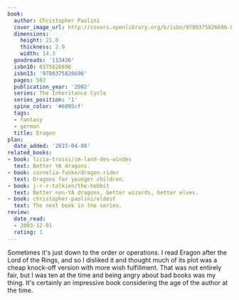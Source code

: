 ```yaml
---
book:
  author: Christopher Paolini
  cover_image_url: http://covers.openlibrary.org/b/isbn/9780375826696-L.jpg
  dimensions:
    height: 21.0
    thickness: 2.9
    width: 14.3
  goodreads: '113436'
  isbn10: 0375826696
  isbn13: '9780375826696'
  pages: 503
  publication_year: '2002'
  series: The Inheritance Cycle
  series_position: '1'
  spine_color: '#6095cf'
  tags:
  - fantasy
  - german
  title: Eragon
plan:
  date_added: '2015-04-08'
related_books:
- book: licia-troisi/im-land-des-windes
  text: Better YA dragons.
- book: cornelia-funke/dragon-rider
  text: Dragons for younger children.
- book: j-r-r-tolkien/the-hobbit
  text: Better non-YA dragons, better wizards, better elves.
- book: christopher-paolini/eldest
  text: The next book in the series.
review:
  date_read:
  - 2003-12-01
  rating: 1
---
```

Sometimes it's just down to the order or operations. I read Eragon after the Lord of the Rings, and so I disliked it and
thought much of its plot was a cheap knock-off version with more wish fulfillment. That was not entirely fair, but I was
ten at the time and being angry about bad books was my thing. It's certainly an impressive book considering the age of
the author at the time.

